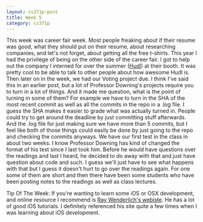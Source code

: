 ```yaml
---
layout: cs371p-post
title: Week 5
category: cs371p
---
```


This week was career fair week. Most people freaking about if their resume was good, what they should put on their resume, about researching companies, and let's not forget, about getting all the free t-shirts. This year I had the privilege of being on the other side of the career fair. I got to help out the company I interned for over the summer ([Hudl](www.hudl.com)) at their booth. It was pretty cool to be able to talk to other people about how awesome Hudl is. Then later on in the week, we had our Voting project due. I think I've said this in an earlier post, but a lot of Professor Downing's projects require you to turn in a lot of things. And it made me question, what is the point of turning in some of them? For example we have to turn in the SHA of the most recent commit as well as all the commits in the repo in a .log file. I guess the SHA makes it easier to grade what was actually turned in. People could try to get around the deadline by just committing stuff afterwards. And the .log file for just making sure we have more than 5 commits, but I feel like both of those things could easily be done by just going to the repo and checking the commits anyways.
We have our first test in the class in about two weeks. I know Professor Downing has kind of changed the format of his test since I last took him. Before he would have questions over the readings and last I heard, he decided to do away with that and just have question about code and such. I guess we'll just have to see what happens with that but I guess it doesn't hurt to go over the readings again. For one some of them are short and then there have been some students who have been posting notes to the readings as well as class lectures.

Tip Of The Week: If you're wanting to learn some iOS or OSX development, and online resource I recommend is [Ray Wenderlich's webiste](http://www.raywenderlich.com/). He has a lot of good iOS tutorials. I definitely referenced his site quite a few times when I was learning about iOS development.